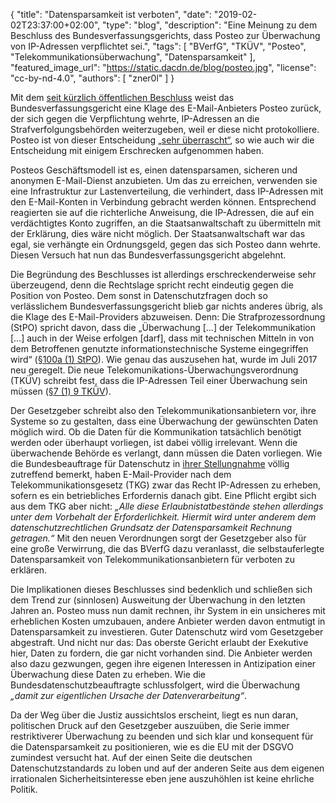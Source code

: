 {
    "title": "Datensparsamkeit ist verboten",
    "date": "2019-02-02T23:37:00+02:00",
    "type": "blog",
    "description": "Eine Meinung zu dem Beschluss des Bundesverfassungsgerichts, dass Posteo zur Überwachung von IP-Adressen verpflichtet sei.",
    "tags": [ "BVerfG", "TKÜV", "Posteo", "Telekommunikationsüberwachung", "Datensparsamkeit" ],
    "featured_image_url": "https://static.dacdn.de/blog/posteo.jpg",
    "license": "cc-by-nd-4.0",
    "authors": [ "zner0l" ]
}

Mit dem [seit kürzlich öffentlichen Beschluss](https://www.bundesverfassungsgericht.de/SharedDocs/Entscheidungen/DE/2018/12/rk20181220_2bvr237716.html) weist das Bundesverfassungsgericht eine Klage des E-Mail-Anbieters Posteo zurück, der sich gegen die Verpflichtung wehrte, IP-Adressen an die Strafverfolgungsbehörden weiterzugeben, weil er diese nicht protokolliere. Posteo ist von dieser Entscheidung [„sehr überrascht“](https://posteo.de/blog/erster-kommentar-zur-entscheidung-des-bundesverfassungsgerichts), so wie auch wir die Entscheidung mit einigem Erschrecken aufgenommen haben.

Posteos Geschäftsmodell ist es, einen datensparsamen, sicheren und anonymen E-Mail-Dienst anzubieten. Um das zu erreichen, verwenden sie eine Infrastruktur zur Lastenverteilung, die verhindert, dass IP-Adressen mit den E-Mail-Konten in Verbindung gebracht werden können. Entsprechend reagierten sie auf die richterliche Anweisung, die IP-Adressen, die auf ein verdächtigtes Konto zugriffen, an die Staatsanwaltschaft zu übermitteln mit der Erklärung, dies wäre nicht möglich. Der Staatsanwaltschaft war das egal, sie verhängte ein Ordnungsgeld, gegen das sich Posteo dann wehrte. Diesen Versuch hat nun das Bundesverfassungsgericht abgelehnt.

Die Begründung des Beschlusses ist allerdings erschreckenderweise sehr überzeugend, denn die Rechtslage spricht recht eindeutig gegen die Position von Posteo. Dem sonst in Datenschutzfragen doch so verlässlichem Bundesverfassungsgericht blieb gar nichts anderes übrig, als die Klage des E-Mail-Providers abzuweisen. Denn: Die Strafprozessordnung (StPO) spricht davon, dass die „Überwachung […] der Telekommunikation […] auch in der Weise erfolgen [darf], dass mit technischen Mitteln in von dem Betroffenen genutzte informationstechnische Systeme eingegriffen wird“ ([§100a (1) StPO](https://www.gesetze-im-internet.de/stpo/__100a.html)). Wie genau das auszusehen hat, wurde im Juli 2017 neu geregelt. Die neue Telekomunikations-Überwachungsverordnung (TKÜV) schreibt fest, dass die IP-Adressen Teil einer Überwachung sein müssen ([§7 (1) 9 TKÜV](https://www.gesetze-im-internet.de/tk_v_2005/BJNR313600005.html)).

Der Gesetzgeber schreibt also den Telekommunikationsanbietern vor, ihre Systeme so zu gestalten, dass eine Überwachung der gewünschten Daten möglich wird. Ob die Daten für die Kommunikation tatsächlich benötigt werden oder überhaupt vorliegen, ist dabei völlig irrelevant. Wenn die überwachende Behörde es verlangt, dann müssen die Daten vorliegen. Wie die Bundesbeauftrage für Datenschutz in [ihrer Stellungnahme](https://posteo.de/Stellungnahme_BfDI_BVerfG.pdf) völlig zutreffend bemerkt, haben E-Mail-Provider nach dem Telekommunikationsgesetz (TKG) zwar das Recht IP-Adressen zu erheben, sofern es ein betriebliches Erfordernis danach gibt. Eine Pflicht ergibt sich aus dem TKG aber nicht: <quote>*„Alle diese Erlaubnistatbestände stehen allerdings unter dem Vorbehalt der Erforderlichkeit. Hiermit wird unter anderem dem datenschutzrechtlichen Grundsatz der Datensparsamkeit Rechnung getragen.“*</quote> Mit den neuen Verordnungen sorgt der Gesetzgeber also für eine große Verwirrung, die das BVerfG dazu veranlasst, die selbstauferlegte Datensparsamkeit von Telekommunikationsanbietern für verboten zu erklären.

Die Implikationen dieses Beschlusses sind bedenklich und schließen sich dem Trend zur (sinnlosen) Ausweitung der Überwachung in den letzten Jahren an. Posteo muss nun damit rechnen, ihr System in ein unsicheres mit erheblichen Kosten umzubauen, andere Anbieter werden davon entmutigt in Datensparsamkeit zu investieren. Guter Datenschutz wird vom Gesetzgeber abgestraft. Und nicht nur das: Das oberste Gericht erlaubt der Exekutive hier, Daten zu fordern, die gar nicht vorhanden sind. Die Anbieter werden also dazu gezwungen, gegen ihre eigenen Interessen in Antizipation einer Überwachung diese Daten zu erheben. Wie die Bundesdatenschutzbeauftragte schlussfolgert, wird die Überwachung <quote>*„damit zur eigentlichen Ursache der Datenverarbeitung“*</quote>.

Da der Weg über die Justiz aussichtslos erscheint, liegt es nun daran, politischen Druck auf den Gesetzgeber auszuüben, die Serie immer restriktiverer Überwachung zu beenden und sich klar und konsequent für die Datensparsamkeit zu positionieren, wie es die EU mit der DSGVO zumindest versucht hat. Auf der einen Seite die deutschen Datenschutzstandards zu loben und auf der anderen Seite aus dem eigenen irrationalen Sicherheitsinteresse eben jene auszuhöhlen ist keine ehrliche Politik. 
